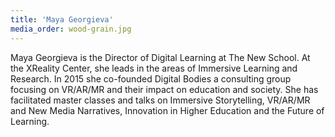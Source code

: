 ```yaml
---
title: 'Maya Georgieva'
media_order: wood-grain.jpg
---
```


Maya Georgieva is the Director of Digital Learning at The New School. At the XReality Center, she leads in the areas of Immersive Learning and Research. In 2015 she co-founded Digital Bodies a consulting group focusing on VR/AR/MR and their impact on education and society. She has facilitated master classes and talks on Immersive Storytelling, VR/AR/MR and New Media Narratives, Innovation in Higher Education and the Future of Learning.
